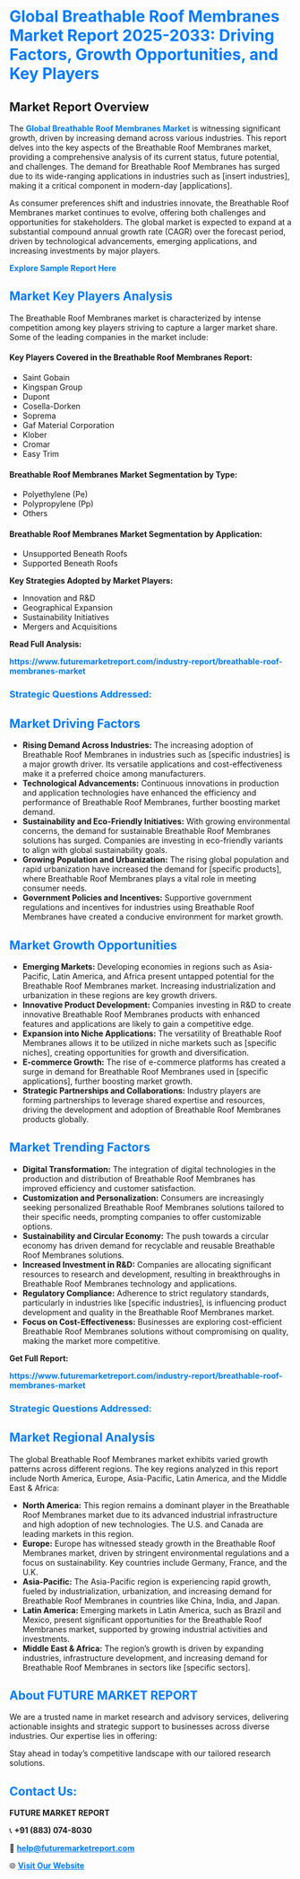 <h1 style="color: #007BFF;">Global Breathable Roof Membranes Market Report 2025-2033: Driving Factors, Growth Opportunities, and Key Players</h1>

<section id="overview">
<h2>Market Report Overview</h2>
<p>The <a href="https://www.futuremarketreport.com/industry-report/breathable-roof-membranes-market" style="color: #007BFF; text-decoration: none;"><strong>Global Breathable Roof Membranes Market</strong></a> is witnessing significant growth, driven by increasing demand across various industries. This report delves into the key aspects of the Breathable Roof Membranes market, providing a comprehensive analysis of its current status, future potential, and challenges. The demand for Breathable Roof Membranes has surged due to its wide-ranging applications in industries such as [insert industries], making it a critical component in modern-day [applications].</p>
<p>As consumer preferences shift and industries innovate, the Breathable Roof Membranes market continues to evolve, offering both challenges and opportunities for stakeholders. The global market is expected to expand at a substantial compound annual growth rate (CAGR) over the forecast period, driven by technological advancements, emerging applications, and increasing investments by major players.</p>
</section>

<section id="overview">
<p><a href="https://www.futuremarketreport.com/request-sample/reportId=31380" style="color: #007BFF; text-decoration: none;"><strong>Explore Sample Report Here</strong></a></p>
</section>

<section id="key-players">
<h2 style="color: #007BFF;">Market Key Players Analysis</h2>
<p>The Breathable Roof Membranes market is characterized by intense competition among key players striving to capture a larger market share. Some of the leading companies in the market include:</p>
<h4>Key Players Covered in the Breathable Roof Membranes Report:</h4>
<ul><li>Saint Gobain</li><li>Kingspan Group</li><li>Dupont</li><li>Cosella-Dorken</li><li>Soprema</li><li>Gaf Material Corporation</li><li>Klober</li><li>Cromar</li><li>Easy Trim</li></ul>
<h4>Breathable Roof Membranes Market Segmentation by Type:</h4>
<ul><li>Polyethylene (Pe)</li><li>Polypropylene (Pp)</li><li>Others</li></ul>

<h4>Breathable Roof Membranes Market Segmentation by Application:</h4>
<ul><li>Unsupported Beneath Roofs</li><li>Supported Beneath Roofs</li></ul>
<p><strong>Key Strategies Adopted by Market Players:</strong></p>
<ul>
<li>Innovation and R&D</li>
<li>Geographical Expansion</li>
<li>Sustainability Initiatives</li>
<li>Mergers and Acquisitions</li>
</ul>
</section>

<section>
<p><strong>Read Full Analysis: </strong></p><a href="https://www.futuremarketreport.com/industry-report/breathable-roof-membranes-market" style="color: #007BFF; text-decoration: none;"><strong>https://www.futuremarketreport.com/industry-report/breathable-roof-membranes-market</strong></a>
<h3 style="color: #007BFF;">Strategic Questions Addressed:</h3>
</section>

<section id="driving-factors">
<h2 style="color: #007BFF;">Market Driving Factors</h2>
<ul>
<li><strong>Rising Demand Across Industries:</strong> The increasing adoption of Breathable Roof Membranes in industries such as [specific industries] is a major growth driver. Its versatile applications and cost-effectiveness make it a preferred choice among manufacturers.</li>
<li><strong>Technological Advancements:</strong> Continuous innovations in production and application technologies have enhanced the efficiency and performance of Breathable Roof Membranes, further boosting market demand.</li>
<li><strong>Sustainability and Eco-Friendly Initiatives:</strong> With growing environmental concerns, the demand for sustainable Breathable Roof Membranes solutions has surged. Companies are investing in eco-friendly variants to align with global sustainability goals.</li>
<li><strong>Growing Population and Urbanization:</strong> The rising global population and rapid urbanization have increased the demand for [specific products], where Breathable Roof Membranes plays a vital role in meeting consumer needs.</li>
<li><strong>Government Policies and Incentives:</strong> Supportive government regulations and incentives for industries using Breathable Roof Membranes have created a conducive environment for market growth.</li>
</ul>
</section>

<section id="growth-opportunities">
<h2 style="color: #007BFF;">Market Growth Opportunities</h2>
<ul>
<li><strong>Emerging Markets:</strong> Developing economies in regions such as Asia-Pacific, Latin America, and Africa present untapped potential for the Breathable Roof Membranes market. Increasing industrialization and urbanization in these regions are key growth drivers.</li>
<li><strong>Innovative Product Development:</strong> Companies investing in R&D to create innovative Breathable Roof Membranes products with enhanced features and applications are likely to gain a competitive edge.</li>
<li><strong>Expansion into Niche Applications:</strong> The versatility of Breathable Roof Membranes allows it to be utilized in niche markets such as [specific niches], creating opportunities for growth and diversification.</li>
<li><strong>E-commerce Growth:</strong> The rise of e-commerce platforms has created a surge in demand for Breathable Roof Membranes used in [specific applications], further boosting market growth.</li>
<li><strong>Strategic Partnerships and Collaborations:</strong> Industry players are forming partnerships to leverage shared expertise and resources, driving the development and adoption of Breathable Roof Membranes products globally.</li>
</ul>
</section>

<section id="trending-factors">
<h2 style="color: #007BFF;">Market Trending Factors</h2>
<ul>
<li><strong>Digital Transformation:</strong> The integration of digital technologies in the production and distribution of Breathable Roof Membranes has improved efficiency and customer satisfaction.</li>
<li><strong>Customization and Personalization:</strong> Consumers are increasingly seeking personalized Breathable Roof Membranes solutions tailored to their specific needs, prompting companies to offer customizable options.</li>
<li><strong>Sustainability and Circular Economy:</strong> The push towards a circular economy has driven demand for recyclable and reusable Breathable Roof Membranes solutions.</li>
<li><strong>Increased Investment in R&D:</strong> Companies are allocating significant resources to research and development, resulting in breakthroughs in Breathable Roof Membranes technology and applications.</li>
<li><strong>Regulatory Compliance:</strong> Adherence to strict regulatory standards, particularly in industries like [specific industries], is influencing product development and quality in the Breathable Roof Membranes market.</li>
<li><strong>Focus on Cost-Effectiveness:</strong> Businesses are exploring cost-efficient Breathable Roof Membranes solutions without compromising on quality, making the market more competitive.</li>
</ul>
</section>

<section>
<p><strong>Get Full Report: </strong></p><a href="https://www.futuremarketreport.com/industry-report/breathable-roof-membranes-market" style="color: #007BFF; text-decoration: none;"><strong>https://www.futuremarketreport.com/industry-report/breathable-roof-membranes-market</strong></a>
<h3 style="color: #007BFF;">Strategic Questions Addressed:</h3>
</section>


<section id="regional-analysis">
<h2 style="color: #007BFF;">Market Regional Analysis</h2>
<p>The global Breathable Roof Membranes market exhibits varied growth patterns across different regions. The key regions analyzed in this report include North America, Europe, Asia-Pacific, Latin America, and the Middle East & Africa:</p>
<ul>
<li><strong>North America:</strong> This region remains a dominant player in the Breathable Roof Membranes market due to its advanced industrial infrastructure and high adoption of new technologies. The U.S. and Canada are leading markets in this region.</li>
<li><strong>Europe:</strong> Europe has witnessed steady growth in the Breathable Roof Membranes market, driven by stringent environmental regulations and a focus on sustainability. Key countries include Germany, France, and the U.K.</li>
<li><strong>Asia-Pacific:</strong> The Asia-Pacific region is experiencing rapid growth, fueled by industrialization, urbanization, and increasing demand for Breathable Roof Membranes in countries like China, India, and Japan.</li>
<li><strong>Latin America:</strong> Emerging markets in Latin America, such as Brazil and Mexico, present significant opportunities for the Breathable Roof Membranes market, supported by growing industrial activities and investments.</li>
<li><strong>Middle East & Africa:</strong> The region’s growth is driven by expanding industries, infrastructure development, and increasing demand for Breathable Roof Membranes in sectors like [specific sectors].</li>
</ul>
</section>

<footer>
<h2 style="color: #007BFF;">About FUTURE MARKET REPORT</h2>
<p>We are a trusted name in market research and advisory services, delivering actionable insights and strategic support to businesses across diverse industries. Our expertise lies in offering:</p>

<p>Stay ahead in today’s competitive landscape with our tailored research solutions.</p>

<h2 style="color: #007BFF;">Contact Us:</h2>
<p><strong>FUTURE MARKET REPORT</strong></p>
<p>📞 <strong>+91 (883) 074-8030</strong></p>
<p>📧 <strong><a href="mailto:help@futuremarketreport.com" style="color: #007BFF;">help@futuremarketreport.com</a></strong></p>
<p>🌐 <strong><a href="https://www.futuremarketreport.com/" style="color: #007BFF;">Visit Our Website</a></strong></p>
</footer>
